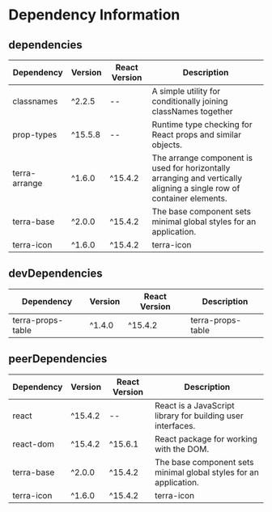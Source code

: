 # Dependency Information

## dependencies
| Dependency | Version | React Version | Description |
|-|-|-|-|
| classnames | ^2.2.5 | -- | A simple utility for conditionally joining classNames together |
| prop-types | ^15.5.8 | -- | Runtime type checking for React props and similar objects. |
| terra-arrange | ^1.6.0 | ^15.4.2 | The arrange component is used for horizontally arranging and vertically aligning a single row of container elements. |
| terra-base | ^2.0.0 | ^15.4.2 | The base component sets minimal global styles for an application. |
| terra-icon | ^1.6.0 | ^15.4.2 | terra-icon |

## devDependencies
| Dependency | Version | React Version | Description |
|-|-|-|-|
| terra-props-table | ^1.4.0 | ^15.4.2 | terra-props-table |

## peerDependencies
| Dependency | Version | React Version | Description |
|-|-|-|-|
| react | ^15.4.2 | -- | React is a JavaScript library for building user interfaces. |
| react-dom | ^15.4.2 | ^15.6.1 | React package for working with the DOM. |
| terra-base | ^2.0.0 | ^15.4.2 | The base component sets minimal global styles for an application. |
| terra-icon | ^1.6.0 | ^15.4.2 | terra-icon |
